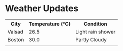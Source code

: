 # Weather Updates

<!-- WEATHER-UPDATE-START -->
<table><tr><th>City</th><th>Temperature (°C)</th><th>Condition</th></tr><tr><td>Valsad</td><td>26.5</td><td>Light rain shower</td></tr><tr><td>Boston</td><td>30.0</td><td>Partly Cloudy</td></tr><tr><td></td><td></td><td></td></tr></table>
<!-- WEATHER-UPDATE-END -->
